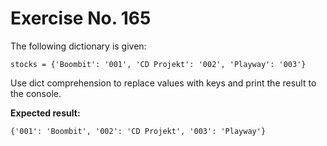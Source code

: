 # Exercise No. 165

The following dictionary is given:


    stocks = {'Boombit': '001', 'CD Projekt': '002', 'Playway': '003'}


Use dict comprehension to replace values with keys and print the result to the console.


**Expected result:**


    {'001': 'Boombit', '002': 'CD Projekt', '003': 'Playway'}